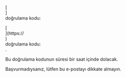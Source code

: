 [<br host>]<br action>doğrulama kodu:<br code>

[<br host>](https://<br host>)<br action>doğrulama kodu:<br code>.

Bu doğrulama kodunun süresi bir saat içinde dolacak.

Başvurmadıysanız, lütfen bu e-postayı dikkate almayın.